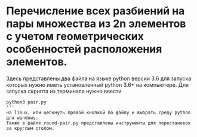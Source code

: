 # Перечисление всех разбиений на пары множества из 2n элементов с учетом геометрических особенностей расположения элементов.

Здесь представлены два файла на языке python версии 3.6 для запуска которых нужно иметь установленный python 3.6+ на компьютере. Для запуска скрипта из терминала нужно ввести
```
python3 pair.py
'''
на linux, или щелкнуть правой кнопкой по файлу и выбрать среду python для windows.
Также в файле round-pair.py представлены инструменты для перестановок за круглым столом.
